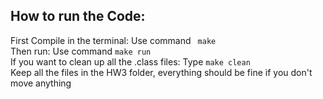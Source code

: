 ## How to run the Code:

First Compile in the terminal: Use command ``` make```<br>
Then run: Use command `make run`<br>
If you want to clean up all the .class files: Type `make clean`<br>
Keep all the files in the HW3 folder, everything should be fine if you don't move anything

